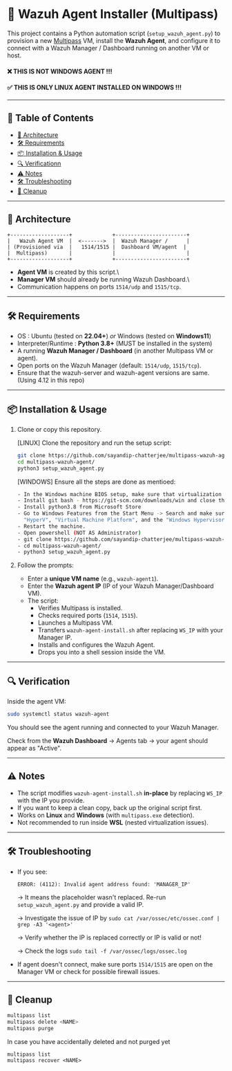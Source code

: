 # 🚀 Wazuh Agent Installer (Multipass)

This project contains a Python automation script
(`setup_wazuh_agent.py`) to provision a new
[Multipass](https://multipass.run) VM, install the **Wazuh Agent**, and
configure it to connect with a Wazuh Manager / Dashboard running on
another VM or host.

#### ❌ THIS IS NOT WINDOWS AGENT !!!
#### ✅ THIS IS ONLY LINUX AGENT INSTALLED ON WINDOWS !!!
------------------------------------------------------------------------

## 📑 Table of Contents

- [📡 Architecture](#-architecture)
- [🛠️ Requirements](#️-requirements)
- [📦 Installation & Usage](#-installation--usage)
- [🔍 Verificationn](#-verification)
- [⚠️ Notes](#-notes)
- [🛠️ Troubleshooting](#-troubleshooting)
- [🧹 Cleanup](#-cleanup)

------------------------------------------------------------------------

## 📡 Architecture

    +-------------------+             +-----------------------+
    |   Wazuh Agent VM  |  <------->  |  Wazuh Manager /      |
    | (Provisioned via  |   1514/1515 |  Dashboard VM/agent  |
    |  Multipass)       |             |                       |
    +-------------------+             +-----------------------+

-   **Agent VM** is created by this script.\
-   **Manager VM** should already be running Wazuh Dashboard.\
-   Communication happens on ports `1514/udp` and `1515/tcp`.

------------------------------------------------------------------------

## 🛠️ Requirements

- OS : Ubuntu (tested on **22.04+**) _or_ Windows (tested on **Windows11**)
- Interpreter/Runtime : **Python 3.8+** (MUST be installed in the system)
- A running **Wazuh Manager / Dashboard** (in another Multipass VM or
    agent).
- Open ports on the Wazuh Manager (default: `1514/udp`, `1515/tcp`).
- Ensure that the wazuh-server and wazuh-agent versions are same.(Using 4.12 in this repo) 

------------------------------------------------------------------------

## 📦 Installation & Usage

1.  Clone or copy this repository.

    [LINUX] Clone the repository and run the setup script:
    ```bash
    git clone https://github.com/sayandip-chatterjee/multipass-wazuh-agent.git
    cd multipass-wazuh-agent/
    python3 setup_wazuh_agent.py
    ```
    
    [WINDOWS] Ensure all the steps are done as mentioed:
    ```bash
    - In the Windows machine BIOS setup, make sure that virtualization is turned on
    - Install git bash - https://git-scm.com/downloads/win and close the git bash window, do not clone yet.
    - Install python3.8 from Microsoft Store
    - Go to Windows Features from the Start Menu -> Search and make sure You enable the
      "HyperV", "Virtual Machine Platform", and the "Windows Hypervisor Platform" to run the VM.
    - Restart the machine.
    - Open powershell (NOT AS Administrator)
    - git clone https://github.com/sayandip-chatterjee/multipass-wazuh-agent.git
    - cd multipass-wazuh-agent/
    - python3 setup_wazuh_agent.py
    ```

2.  Follow the prompts:

    -   Enter a **unique VM name** (e.g., `wazuh-agent1`).
    -   Enter the **Wazuh agent IP** (IP of your Wazuh Manager/Dashboard VM).
    -   The script:
        -   Verifies Multipass is installed.
        -   Checks required ports (`1514`, `1515`).
        -   Launches a Multipass VM.
        -   Transfers `wazuh-agent-install.sh` after replacing `WS_IP` with your Manager IP.
        -   Installs and configures the Wazuh Agent.
        -   Drops you into a shell session inside the VM.

------------------------------------------------------------------------

## 🔍 Verification

Inside the agent VM:

``` bash
sudo systemctl status wazuh-agent
```

You should see the agent running and connected to your Wazuh Manager.

Check from the **Wazuh Dashboard** → Agents tab → your agent should appear as "Active".

------------------------------------------------------------------------

## ⚠️ Notes

-   The script modifies `wazuh-agent-install.sh` **in-place** by replacing `WS_IP` with the IP you provide.
-   If you want to keep a clean copy, back up the original script first.
-   Works on **Linux** and **Windows** (with `multipass.exe` detection).
-   Not recommended to run inside **WSL** (nested virtualization issues).

------------------------------------------------------------------------

## 🛠️ Troubleshooting

-   If you see:

        ERROR: (4112): Invalid agent address found: 'MANAGER_IP'

    → It means the placeholder wasn't replaced. Re-run `setup_wazuh_agent.py` and provide a valid IP.
    
    → Investigate the issue of IP by `sudo cat /var/ossec/etc/ossec.conf | grep -A3 '<agent>'`
    
    → Verify whether the IP is replaced correctly or IP is valid or not!

    → Check the logs `sudo tail -f /var/ossec/logs/ossec.log`
    
-   If agent doesn't connect, make sure ports `1514/1515` are open on the Manager VM or check for possible firewall issues.

------------------------------------------------------------------------

## 🧹 Cleanup

```bash
multipass list
multipass delete <NAME>
multipass purge
```

In case you have accidentally deleted and not purged yet
```
multipass list
multipass recover <NAME>
```
